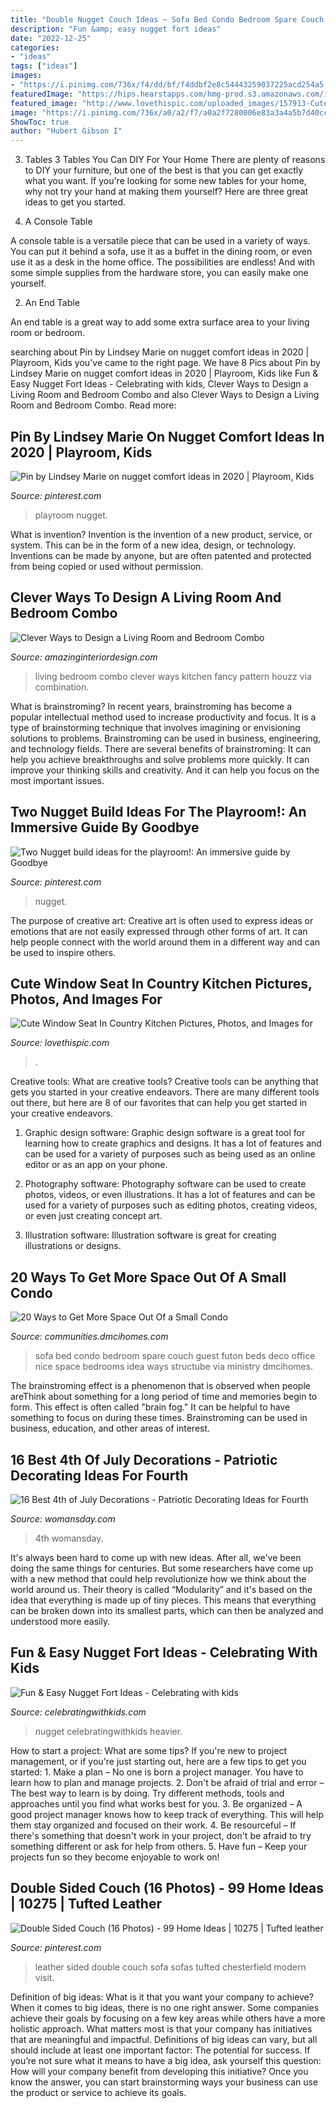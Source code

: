 ```yaml
---
title: "Double Nugget Couch Ideas ~ Sofa Bed Condo Bedroom Spare Couch Guest Futon Beds Deco Office Nice Space Bedrooms Idea Ways Structube Via Ministry Dmcihomes"
description: "Fun &amp; easy nugget fort ideas"
date: "2022-12-25"
categories:
- "ideas"
tags: ["ideas"]
images:
- "https://i.pinimg.com/736x/f4/dd/bf/f4ddbf2e8c54443259037225acd254a5.jpg"
featuredImage: "https://hips.hearstapps.com/hmg-prod.s3.amazonaws.com/images/pier-1-decoration-1529006247.jpg?crop=1xw:1xh;center,top&amp;resize=768:*"
featured_image: "http://www.lovethispic.com/uploaded_images/157913-Cute-Window-Seat-In-Country-Kitchen.png"
image: "https://i.pinimg.com/736x/a0/a2/f7/a0a2f7280006e83a3a4a5b7d40ccba5e.jpg"
ShowToc: true
author: "Hubert Gibson I"
---
```



3. Tables
3 Tables You Can DIY For Your Home
There are plenty of reasons to DIY your furniture, but one of the best is that you can get exactly what you want. If you're looking for some new tables for your home, why not try your hand at making them yourself? Here are three great ideas to get you started.

1. A Console Table

A console table is a versatile piece that can be used in a variety of ways. You can put it behind a sofa, use it as a buffet in the dining room, or even use it as a desk in the home office. The possibilities are endless! And with some simple supplies from the hardware store, you can easily make one yourself.

2. An End Table

An end table is a great way to add some extra surface area to your living room or bedroom.

	

		
searching about Pin by Lindsey Marie on nugget comfort ideas in 2020 | Playroom, Kids you've came to the right page. We have 8 Pics about Pin by Lindsey Marie on nugget comfort ideas in 2020 | Playroom, Kids like Fun &amp; Easy Nugget Fort Ideas - Celebrating with kids, Clever Ways to Design a Living Room and Bedroom Combo and also Clever Ways to Design a Living Room and Bedroom Combo. Read more:
		
    
## Pin By Lindsey Marie On Nugget Comfort Ideas In 2020 | Playroom, Kids

<img loading=lazy src="https://i.pinimg.com/736x/a0/a2/f7/a0a2f7280006e83a3a4a5b7d40ccba5e.jpg" onerror="this.onerror=null;this.src='https://tse3.mm.bing.net/th?id=OIP.ACywkHzuTz3oc5oQqIVNNwHaPo&amp;pid=15.1';" alt="Pin by Lindsey Marie on nugget comfort ideas in 2020 | Playroom, Kids">

_Source: pinterest.com_

>playroom nugget. 

	

What is invention?
Invention is the invention of a new product, service, or system. This can be in the form of a new idea, design, or technology. Inventions can be made by anyone, but are often patented and protected from being copied or used without permission.

    
## Clever Ways To Design A Living Room And Bedroom Combo

<img loading=lazy src="http://www.amazinginteriordesign.com/wp-content/uploads/2017/03/clever-ways-to-design-a-living-room-and-bedroom-combo-6.jpg" onerror="this.onerror=null;this.src='https://tse1.mm.bing.net/th?id=OIP.h9johqkGNZg5Cjmfb-iYOgCGEs&amp;pid=15.1';" alt="Clever Ways to Design a Living Room and Bedroom Combo">

_Source: amazinginteriordesign.com_

>living bedroom combo clever ways kitchen fancy pattern houzz via combination. 

	

What is brainstroming?
In recent years, brainstroming has become a popular intellectual method used to increase productivity and focus. It is a type of brainstorming technique that involves imagining or envisioning solutions to problems. Brainstroming can be used in business, engineering, and technology fields.
There are several benefits of brainstroming: It can help you achieve breakthroughs and solve problems more quickly. It can improve your thinking skills and creativity. And it can help you focus on the most important issues.

    
## Two Nugget Build Ideas For The Playroom!: An Immersive Guide By Goodbye

<img loading=lazy src="https://i.pinimg.com/736x/f4/dd/bf/f4ddbf2e8c54443259037225acd254a5.jpg" onerror="this.onerror=null;this.src='https://tse4.mm.bing.net/th?id=OIP.fj-J6HNlYlwPhsW72JjWAwHaNK&amp;pid=15.1';" alt="Two Nugget build ideas for the playroom!: An immersive guide by Goodbye">

_Source: pinterest.com_

>nugget. 

	

The purpose of creative art:
Creative art is often used to express ideas or emotions that are not easily expressed through other forms of art. It can help people connect with the world around them in a different way and can be used to inspire others.

    
## Cute Window Seat In Country Kitchen Pictures, Photos, And Images For

<img loading=lazy src="http://www.lovethispic.com/uploaded_images/157913-Cute-Window-Seat-In-Country-Kitchen.png" onerror="this.onerror=null;this.src='https://tse2.mm.bing.net/th?id=OIP.PzwRkdMTZQHsDh976OuHiAAAAA&amp;pid=15.1';" alt="Cute Window Seat In Country Kitchen Pictures, Photos, and Images for">

_Source: lovethispic.com_

>. 

	

Creative tools: What are creative tools?
Creative tools can be anything that gets you started in your creative endeavors. There are many different tools out there, but here are 8 of our favorites that can help you get started in your creative endeavors. 
1. Graphic design software: Graphic design software is a great tool for learning how to create graphics and designs. It has a lot of features and can be used for a variety of purposes such as being used as an online editor or as an app on your phone.

2. Photography software: Photography software can be used to create photos, videos, or even illustrations. It has a lot of features and can be used for a variety of purposes such as editing photos, creating videos, or even just creating concept art.

3. Illustration software: Illustration software is great for creating illustrations or designs.

    
## 20 Ways To Get More Space Out Of A Small Condo

<img loading=lazy src="https://communities.dmcihomes.com/wp-content/uploads/2014/03/condo-sofa-bed.jpg" onerror="this.onerror=null;this.src='https://tse2.mm.bing.net/th?id=OIP.FCcWQKbkcE1sZFW38USb2wHaJ4&amp;pid=15.1';" alt="20 Ways to Get More Space Out Of a Small Condo">

_Source: communities.dmcihomes.com_

>sofa bed condo bedroom spare couch guest futon beds deco office nice space bedrooms idea ways structube via ministry dmcihomes. 

	

The brainstroming effect is a phenomenon that is observed when people areThink about something for a long period of time and memories begin to form. This effect is often called "brain fog." It can be helpful to have something to focus on during these times. Brainstroming can be used in business, education, and other areas of interest.

    
## 16 Best 4th Of July Decorations - Patriotic Decorating Ideas For Fourth

<img loading=lazy src="https://hips.hearstapps.com/hmg-prod.s3.amazonaws.com/images/pier-1-decoration-1529006247.jpg?crop=1xw:1xh;center,top&amp;resize=768:*" onerror="this.onerror=null;this.src='https://tse3.mm.bing.net/th?id=OIP.YoSsE2eVWBbTPPGADhptXgHaKm&amp;pid=15.1';" alt="16 Best 4th of July Decorations - Patriotic Decorating Ideas for Fourth">

_Source: womansday.com_

>4th womansday. 

	

It's always been hard to come up with new ideas. After all, we've been doing the same things for centuries. But some researchers have come up with a new method that could help revolutionize how we think about the world around us. Their theory is called “Modularity” and it's based on the idea that everything is made up of tiny pieces. This means that everything can be broken down into its smallest parts, which can then be analyzed and understood more easily.

    
## Fun &amp; Easy Nugget Fort Ideas - Celebrating With Kids

<img loading=lazy src="https://celebratingwithkids.com/wp-content/uploads/2021/06/IMG_7692-735x551.jpg" onerror="this.onerror=null;this.src='https://tse2.mm.bing.net/th?id=OIP.uAJppsFUuDhriE0ONUP49wHaFj&amp;pid=15.1';" alt="Fun &amp; Easy Nugget Fort Ideas - Celebrating with kids">

_Source: celebratingwithkids.com_

>nugget celebratingwithkids heavier. 

	

How to start a project: What are some tips?
If you're new to project management, or if you're just starting out, here are a few tips to get you started: 1. Make a plan – No one is born a project manager. You have to learn how to plan and manage projects. 2. Don't be afraid of trial and error – The best way to learn is by doing. Try different methods, tools and approaches until you find what works best for you. 3. Be organized – A good project manager knows how to keep track of everything. This will help them stay organized and focused on their work. 4. Be resourceful – If there's something that doesn't work in your project, don't be afraid to try something different or ask for help from others. 5. Have fun – Keep your projects fun so they become enjoyable to work on!

    
## Double Sided Couch (16 Photos) - 99 Home Ideas | 10275 | Tufted Leather

<img loading=lazy src="https://i.pinimg.com/736x/93/97/76/939776513f046eb0c4d82dfb98278d74--leather-sofas-home-ideas.jpg" onerror="this.onerror=null;this.src='https://tse3.mm.bing.net/th?id=OIP.uWNNiuuwQBLn95NRr2KJuwErDQ&amp;pid=15.1';" alt="Double Sided Couch (16 Photos) - 99 Home Ideas | 10275 | Tufted leather">

_Source: pinterest.com_

>leather sided double couch sofa sofas tufted chesterfield modern visit. 

	

Definition of big ideas: What is it that you want your company to achieve?
When it comes to big ideas, there is no one right answer. Some companies achieve their goals by focusing on a few key areas while others have a more holistic approach. What matters most is that your company has initiatives that are meaningful and impactful. Definitions of big ideas can vary, but all should include at least one important factor: The potential for success. 
If you’re not sure what it means to have a big idea, ask yourself this question: How will your company benefit from developing this initiative? Once you know the answer, you can start brainstorming ways your business can use the product or service to achieve its goals.

